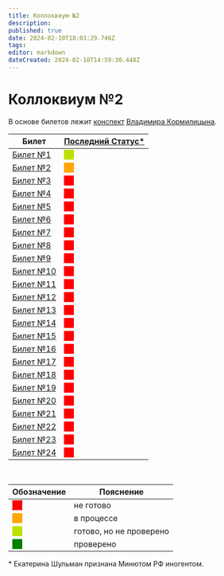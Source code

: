 ```yaml
---
title: Коллоквиум №2
description: 
published: true
date: 2024-02-10T18:03:29.746Z
tags: 
editor: markdown
dateCreated: 2024-02-10T14:59:30.448Z
---
```


# Коллоквиум №2

<style>
.box {
  float: left;
  height: 20px;
  width: 20px;
  margin-bottom: 15px;
  clear: both;
  text-align: center;
  margin: auto;
}

.red {
  background-color: red;
}
  
.orange {
  background-color: orange;
}

.cgreen {
  background-color: #BFDF00;
}

.green {
  background-color: green;
}
</style>

В основе билетов лежит [конспект](https://github.com/i80287/Calculus-HSE-SE) [Владимира Кормилицына](https://i8088_t.t.me).

| Билет | [Последний Статус*](https://www.youtube.com/live/GVzBCGeE7Vg?si=5bZzIKPlkg59wzEG) |
| --- | --- |
| [Билет №1](/matan/kollok2/1) | <div class='box cgreen'>&nbsp;</div> |
| [Билет №2](/matan/kollok2/2) | <div class='box orange'>&nbsp;</div> |
| [Билет №3](/matan/kollok2/3) | <div class='box red'>&nbsp;</div> |
| [Билет №4](/matan/kollok2/4) | <div class='box red'>&nbsp;</div> |
| [Билет №5](/matan/kollok2/5) | <div class='box red'>&nbsp;</div> |
| [Билет №6](/matan/kollok2/6) | <div class='box red'>&nbsp;</div> |
| [Билет №7](/matan/kollok2/7) | <div class='box red'>&nbsp;</div> |
| [Билет №8](/matan/kollok2/8) | <div class='box red'>&nbsp;</div> |
| [Билет №9](/matan/kollok2/9) | <div class='box red'>&nbsp;</div> |
| [Билет №10](/matan/kollok2/10) | <div class='box red'>&nbsp;</div> |
| [Билет №11](/matan/kollok2/11) | <div class='box red'>&nbsp;</div> |
| [Билет №12](/matan/kollok2/12) | <div class='box red'>&nbsp;</div> |
| [Билет №13](/matan/kollok2/13) | <div class='box red'>&nbsp;</div> |
| [Билет №14](/matan/kollok2/14) | <div class='box red'>&nbsp;</div> |
| [Билет №15](/matan/kollok2/15) | <div class='box red'>&nbsp;</div> |
| [Билет №16](/matan/kollok2/16) | <div class='box red'>&nbsp;</div> |
| [Билет №17](/matan/kollok2/17) | <div class='box red'>&nbsp;</div> |
| [Билет №18](/matan/kollok2/18) | <div class='box red'>&nbsp;</div> |
| [Билет №19](/matan/kollok2/19) | <div class='box red'>&nbsp;</div> |
| [Билет №20](/matan/kollok2/20) | <div class='box red'>&nbsp;</div> |
| [Билет №21](/matan/kollok2/21) | <div class='box red'>&nbsp;</div> |
| [Билет №22](/matan/kollok2/22) | <div class='box red'>&nbsp;</div> |
| [Билет №23](/matan/kollok2/23) | <div class='box red'>&nbsp;</div> |
| [Билет №24](/matan/kollok2/24) | <div class='box red'>&nbsp;</div> |

&nbsp;

| Обозначение | Пояснение |
| --- | --- |
| <div class='box red'>&nbsp;</div> | не готово |
| <div class='box orange'>&nbsp;</div> | в процессе |
| <div class='box cgreen'>&nbsp;</div> | готово, но не проверено |
| <div class='box green'>&nbsp;</div> | проверено |

\* Екатерина Шульман признана Минютом РФ иногентом.
